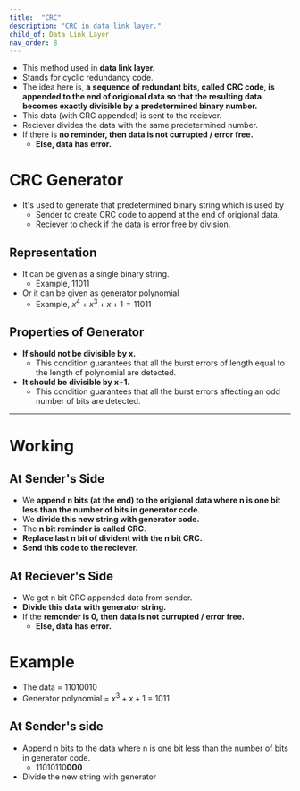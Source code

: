 ```yaml
---
title:  "CRC"
description: "CRC in data link layer."
child_of: Data Link Layer
nav_order: 8
---
```


- This method used in **data link layer.**
- Stands for cyclic redundancy code.
- The idea here is, **a sequence of redundant bits, called CRC code, is appended to the end of origional data so that the resulting data becomes exactly divisible by a predetermined binary number.**
- This data (with CRC appended) is sent to the reciever.
- Reciever divides the data with the same predetermined number.
- If there is **no reminder, then data is not currupted / error free.**
    - **Else, data has error.**

# CRC Generator

- It's used to generate that predetermined binary string which is used by
    - Sender to create CRC code to append at the end of origional data.
    - Reciever to check if the data is error free by division.

## Representation

- It can be given as a single binary string.
    - Example, 11011
- Or it can be given as generator polynomial
    - Example, $x^4+x^3+x+1 = 11011$

## Properties of Generator

- **If should not be divisible by x.**
    - This condition guarantees that all the burst errors of length equal to the length of polynomial are detected.
- **It should be divisible by x+1.**
    - This condition guarantees that all the burst errors affecting an odd number of bits are detected.

***

# Working

## At Sender's Side

- We **append n bits (at the end) to the origional data where n is one bit less than the number of bits in generator code.**
- We **divide this new string with generator code.**
- The **n bit reminder is called CRC**.
- **Replace last n bit of divident with the n bit CRC.**
- **Send this code to the reciever.**

## At Reciever's Side

- We get n bit CRC appended data from sender.
- **Divide this data with generator string.**
- If the **remonder is 0, then data is not currupted / error free.**
    - **Else, data has error.**

# Example

- The data = 11010010
- Generator polynomial = $x^3+x+1$ = 1011

## At Sender's side

- Append n bits to the data where n is one bit less than the number of bits in generator code.  
    - 11010110**000**
- Divide the new string with generator
